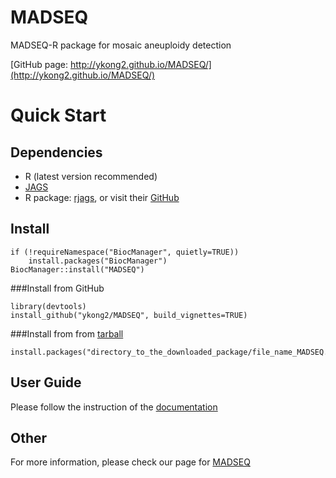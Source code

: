 # MADSEQ
MADSEQ-R package for mosaic aneuploidy detection  

[GitHub page: http://ykong2.github.io/MADSEQ/](http://ykong2.github.io/MADSEQ/)

# Quick Start
## Dependencies
* R (latest version recommended)
* [JAGS](http://mcmc-jags.sourceforge.net/)
* R package: [rjags](https://cran.r-project.org/web/packages/rjags/index.html), or visit their [GitHub](https://github.com/cran/rjags)

## Install 
```{r}
if (!requireNamespace("BiocManager", quietly=TRUE))
    install.packages("BiocManager")
BiocManager::install("MADSEQ")
```

###Install from GitHub
```{r}
library(devtools)
install_github("ykong2/MADSEQ", build_vignettes=TRUE)
```
###Install from from [tarball](http://ykong2.github.io/MADSEQ/)
```{r}
install.packages("directory_to_the_downloaded_package/file_name_MADSEQ.tar.gz")
```

## User Guide
Please follow the instruction of the [documentation](http://ykong2.github.io/MADSEQ/documentation.html)

## Other 
For more information, please check our page for [MADSEQ](http://ykong2.github.io/MADSEQ/)
